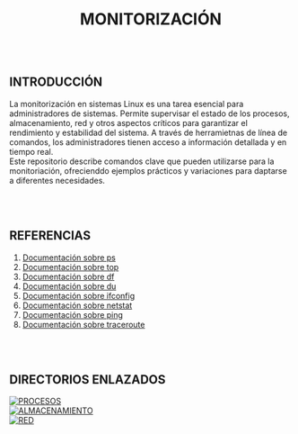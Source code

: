 <h1 align="center"> MONITORIZACIÓN </h1>
 
<br>
<br>  

## INTRODUCCIÓN  
La monitorización en sistemas Linux es una tarea esencial para administradores de sistemas. Permite supervisar el estado de los procesos, almacenamiento, red y otros aspectos críticos para garantizar el rendimiento y estabilidad del sistema. A través de herramietnas de línea de comandos, los administradores tienen acceso a información detallada y en tiempo real.  
Este repositorio describe comandos clave que pueden utilizarse para la monitoriación, ofrecienddo ejemplos prácticos y variaciones para daptarse a diferentes necesidades.  

<br>
<br>
  
## REFERENCIAS  

1. [Documentación sobre ps](https://manpages.ubuntu.com/manpages/xenial/es/man1/ps.1.html)
2. [Documentación sobre top](https://man7.org/linux/man-pages/man1/top.1.html)
3. [Documentación sobre df](https://manpages.ubuntu.com/manpages/focal/en/man1/df.1.html)
4. [Documentación sobre du](https://manpages.ubuntu.com/manpages/focal/en/man1/du.1.html)  
5. [Documentación sobre ifconfig](https://manpages.ubuntu.com/manpages/focal/en/man8/ifconfig.8.html)  
6. [Documentación sobre netstat](https://manpages.ubuntu.com/manpages/focal/en/man8/netstat.8.html)  
7. [Documentación sobre ping](https://manpages.ubuntu.com/manpages/focal/en/man1/ping.1.html)  
8. [Documentación sobre traceroute](https://manpages.ubuntu.com/manpages/focal/en/man8/route.8.html)  

<br>
<br>
  
## DIRECTORIOS ENLAZADOS  
[![PROCESOS](https://img.shields.io/badge/IR%20A%20MONITORIZACION%20DE%20PROCESOS-RED?style=for-the-badge&color=%237289da)](./monitorizacionProcesos.md)  
[![ALMACENAMIENTO](https://img.shields.io/badge/IR%20A%20MONITORIZACION%20DE%20ALMACENAMIENTO-RED?style=for-the-badge&color=%237289da)](./monitorizacionAlmacenamiento.md)  
[![RED](https://img.shields.io/badge/IR%20A%20MONITORIZACION%20DE%20RED-RED?style=for-the-badge&color=%237289da)](./monitorizacionRed.md)  

